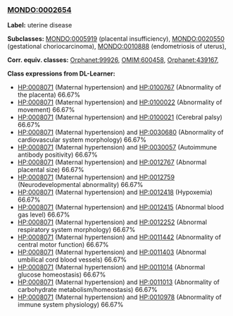 
### [MONDO:0002654](http://purl.obolibrary.org/obo/MONDO_0002654)
**Label:** uterine disease

**Subclasses:** [MONDO:0005919](http://purl.obolibrary.org/obo/MONDO_0005919) (placental insufficiency), [MONDO:0020550](http://purl.obolibrary.org/obo/MONDO_0020550) (gestational choriocarcinoma), [MONDO:0010888](http://purl.obolibrary.org/obo/MONDO_0010888) (endometriosis of uterus), 

**Corr. equiv. classes:** [Orphanet:99926](http://www.orpha.net/ORDO/Orphanet_99926), [OMIM:600458](http://purl.obolibrary.org/obo/OMIM_600458), [Orphanet:439167](http://www.orpha.net/ORDO/Orphanet_439167), 

**Class expressions from DL-Learner:**

- [HP:0008071](http://purl.obolibrary.org/obo/HP_0008071) (Maternal hypertension) and [HP:0100767](http://purl.obolibrary.org/obo/HP_0100767) (Abnormality of the placenta) 66.67%
- [HP:0008071](http://purl.obolibrary.org/obo/HP_0008071) (Maternal hypertension) and [HP:0100022](http://purl.obolibrary.org/obo/HP_0100022) (Abnormality of movement) 66.67%
- [HP:0008071](http://purl.obolibrary.org/obo/HP_0008071) (Maternal hypertension) and [HP:0100021](http://purl.obolibrary.org/obo/HP_0100021) (Cerebral palsy) 66.67%
- [HP:0008071](http://purl.obolibrary.org/obo/HP_0008071) (Maternal hypertension) and [HP:0030680](http://purl.obolibrary.org/obo/HP_0030680) (Abnormality of cardiovascular system morphology) 66.67%
- [HP:0008071](http://purl.obolibrary.org/obo/HP_0008071) (Maternal hypertension) and [HP:0030057](http://purl.obolibrary.org/obo/HP_0030057) (Autoimmune antibody positivity) 66.67%
- [HP:0008071](http://purl.obolibrary.org/obo/HP_0008071) (Maternal hypertension) and [HP:0012767](http://purl.obolibrary.org/obo/HP_0012767) (Abnormal placental size) 66.67%
- [HP:0008071](http://purl.obolibrary.org/obo/HP_0008071) (Maternal hypertension) and [HP:0012759](http://purl.obolibrary.org/obo/HP_0012759) (Neurodevelopmental abnormality) 66.67%
- [HP:0008071](http://purl.obolibrary.org/obo/HP_0008071) (Maternal hypertension) and [HP:0012418](http://purl.obolibrary.org/obo/HP_0012418) (Hypoxemia) 66.67%
- [HP:0008071](http://purl.obolibrary.org/obo/HP_0008071) (Maternal hypertension) and [HP:0012415](http://purl.obolibrary.org/obo/HP_0012415) (Abnormal blood gas level) 66.67%
- [HP:0008071](http://purl.obolibrary.org/obo/HP_0008071) (Maternal hypertension) and [HP:0012252](http://purl.obolibrary.org/obo/HP_0012252) (Abnormal respiratory system morphology) 66.67%
- [HP:0008071](http://purl.obolibrary.org/obo/HP_0008071) (Maternal hypertension) and [HP:0011442](http://purl.obolibrary.org/obo/HP_0011442) (Abnormality of central motor function) 66.67%
- [HP:0008071](http://purl.obolibrary.org/obo/HP_0008071) (Maternal hypertension) and [HP:0011403](http://purl.obolibrary.org/obo/HP_0011403) (Abnormal umbilical cord blood vessels) 66.67%
- [HP:0008071](http://purl.obolibrary.org/obo/HP_0008071) (Maternal hypertension) and [HP:0011014](http://purl.obolibrary.org/obo/HP_0011014) (Abnormal glucose homeostasis) 66.67%
- [HP:0008071](http://purl.obolibrary.org/obo/HP_0008071) (Maternal hypertension) and [HP:0011013](http://purl.obolibrary.org/obo/HP_0011013) (Abnormality of carbohydrate metabolism/homeostasis) 66.67%
- [HP:0008071](http://purl.obolibrary.org/obo/HP_0008071) (Maternal hypertension) and [HP:0010978](http://purl.obolibrary.org/obo/HP_0010978) (Abnormality of immune system physiology) 66.67%



